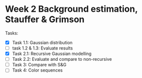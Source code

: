 # Week 2 Background estimation, Stauffer & Grimson

Tasks:

- [x] Task 1.1: Gaussian distribution
- [ ] task 1.2 & 1.3: Evaluate results
- [x] Task 2.1: Recursive Gaussian modelling
- [ ] Task 2.2: Evaluate and compare to non-recursive
- [ ] Task 3: Compare with S&G
- [ ] Task 4: Color sequences
